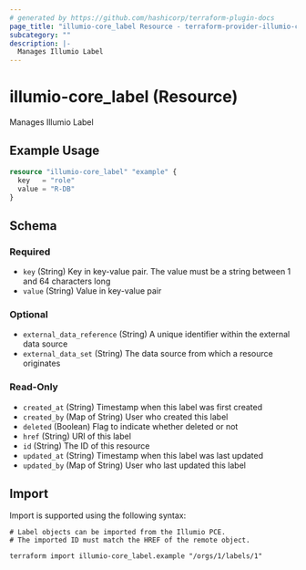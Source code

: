 ```yaml
---
# generated by https://github.com/hashicorp/terraform-plugin-docs
page_title: "illumio-core_label Resource - terraform-provider-illumio-core"
subcategory: ""
description: |-
  Manages Illumio Label
---
```


# illumio-core_label (Resource)

Manages Illumio Label

## Example Usage

```terraform
resource "illumio-core_label" "example" {
  key   = "role"
  value = "R-DB"
}
```

<!-- schema generated by tfplugindocs -->
## Schema

### Required

- `key` (String) Key in key-value pair. The value must be a string between 1 and 64 characters long
- `value` (String) Value in key-value pair

### Optional

- `external_data_reference` (String) A unique identifier within the external data source
- `external_data_set` (String) The data source from which a resource originates

### Read-Only

- `created_at` (String) Timestamp when this label was first created
- `created_by` (Map of String) User who created this label
- `deleted` (Boolean) Flag to indicate whether deleted or not
- `href` (String) URI of this label
- `id` (String) The ID of this resource
- `updated_at` (String) Timestamp when this label was last updated
- `updated_by` (Map of String) User who last updated this label

## Import

Import is supported using the following syntax:

```shell
# Label objects can be imported from the Illumio PCE.
# The imported ID must match the HREF of the remote object.

terraform import illumio-core_label.example "/orgs/1/labels/1"
```
